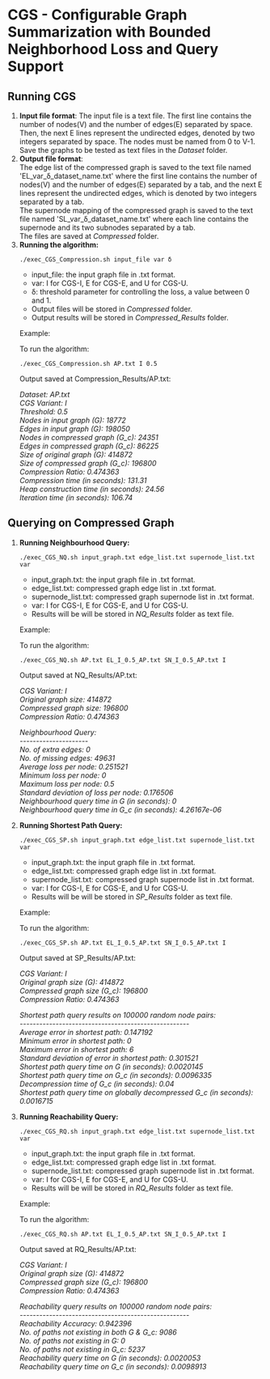 # CGS - Configurable Graph Summarization with Bounded Neighborhood Loss and Query Support
## Running CGS
<ol>
<li> <strong>Input file format</strong>:
 The input file is a text file. The first line contains the number of nodes(V) and the number of edges(E) separated by space. Then, the next E lines represent the undirected edges, denoted by two integers separated by space. The nodes must be named from 0 to V-1. Save the graphs to be tested as text files in the <em>Dataset</em> folder.
</li>

<li><strong>Output file format</strong>:</li>
The edge list of the compressed graph is saved to the text file named 'EL_var_δ_dataset_name.txt' where the first line contains the number of nodes(V) and the number of edges(E) separated by a tab, and the next E lines represent the undirected edges, which is denoted by two integers separated by a tab.<br>
The supernode mapping of the compressed graph is saved to the text file named 'SL_var_δ_dataset_name.txt' where each line contains the supernode and its two subnodes separated by a tab.<br>The files are saved at <em>Compressed</em> folder.

<li><strong>Running the algorithm:</strong>

`./exec_CGS_Compression.sh input_file var δ `

* input_file: the input graph file in .txt format.
* var: I for CGS-I, E for CGS-E, and U for CGS-U.
* δ: threshold parameter for controlling the loss, a value between 0 and 1.
* Output files will be stored in <em>Compressed</em> folder.
* Output results will be stored in <em>Compressed_Results</em> folder.

Example:

To run the algorithm:

`./exec_CGS_Compression.sh AP.txt I 0.5`

Output saved at Compression_Results/AP.txt:

 <em>Dataset: AP.txt<br>
CGS Variant: I<br>
Threshold: 0.5<br>
Nodes in input graph (G): 18772<br>
Edges in input graph (G): 198050<br>
Nodes in compressed graph (G_c): 24351<br>
Edges in compressed graph (G_c): 86225<br>
Size of original graph (G): 414872<br>
Size of compressed graph (G_c): 196800<br>
Compression Ratio: 0.474363<br>
Compression time (in seconds): 131.31<br>
Heap construction time (in seconds): 24.56<br>
Iteration time (in seconds): 106.74</em><br>
</li>
</ol>

## Querying on Compressed Graph
<ol>

<li><strong>Running Neighbourhood Query:</strong>

`./exec_CGS_NQ.sh input_graph.txt edge_list.txt supernode_list.txt var`

* input_graph.txt: the input graph file in .txt format.
* edge_list.txt: compressed graph edge list in .txt format.
* supernode_list.txt: compressed graph supernode list in .txt format.
* var: I for CGS-I, E for CGS-E, and U for CGS-U.
* Results will be will be stored in <em>NQ_Results</em> folder as text file.

Example:

To run the algorithm:

`./exec_CGS_NQ.sh AP.txt EL_I_0.5_AP.txt SN_I_0.5_AP.txt I`

Output saved at NQ_Results/AP.txt:

<em>
CGS Variant: I<br>
Original graph size: 414872<br>
Compressed graph size: 196800<br>
Compression Ratio: 0.474363<br>

Neighbourhood Query:<br>
---------------------<br>
No. of extra edges: 0<br>
No. of missing edges: 49631<br>
Average loss per node: 0.251521<br>
Minimum loss per node: 0<br>
Maximum loss per node: 0.5<br>
Standard deviation of loss per node: 0.176506<br>
Neighbourhood query time in G (in seconds): 0<br>
Neighbourhood query time in G_c (in seconds): 4.26167e-06
</em><br>
</li>

<li><strong>Running Shortest Path Query:</strong>

`./exec_CGS_SP.sh input_graph.txt edge_list.txt supernode_list.txt var`

* input_graph.txt: the input graph file in .txt format.
* edge_list.txt: compressed graph edge list in .txt format.
* supernode_list.txt: compressed graph supernode list in .txt format.
* var: I for CGS-I, E for CGS-E, and U for CGS-U.
* Results will be will be stored in <em>SP_Results</em> folder as text file.

Example:

To run the algorithm:

`./exec_CGS_SP.sh AP.txt EL_I_0.5_AP.txt SN_I_0.5_AP.txt I`

Output saved at SP_Results/AP.txt:

<em>
CGS Variant: I<br>
Original graph size (G): 414872<br>
Compressed graph size (G_c): 196800<br>
Compression Ratio: 0.474363<br>

Shortest path query results on 100000 random node pairs:<br>
----------------------------------------------------<br>
Average error in shortest path: 0.147192<br>
Minimum error in shortest path: 0<br>
Maximum error in shortest path: 6<br>
Standard deviation of error in shortest path: 0.301521<br>
Shortest path query time on G (in seconds): 0.0020145<br>
Shortest path query time on G_c (in seconds): 0.0096335<br>
Decompression time of G_c (in seconds): 0.04<br>
Shortest path query time on globally decompressed G_c (in seconds): 0.0016715
</em><br>
</li>

<li><strong>Running Reachability Query:</strong>

`./exec_CGS_RQ.sh input_graph.txt edge_list.txt supernode_list.txt var`

* input_graph.txt: the input graph file in .txt format.
* edge_list.txt: compressed graph edge list in .txt format.
* supernode_list.txt: compressed graph supernode list in .txt format.
* var: I for CGS-I, E for CGS-E, and U for CGS-U.
* Results will be will be stored in <em>RQ_Results</em> folder as text file.

Example:

To run the algorithm:

`./exec_CGS_RQ.sh AP.txt EL_I_0.5_AP.txt SN_I_0.5_AP.txt I`

Output saved at RQ_Results/AP.txt:

<em>CGS Variant: I<br>
Original graph size (G): 414872<br>
Compressed graph size (G_c): 196800<br>
Compression Ratio: 0.474363<br>

Reachability query results on 100000 random node pairs:<br>
----------------------------------------------------<br>
Reachability Accuracy: 0.942396<br>
No. of paths not existing in both G & G_c: 9086<br>
No. of paths not existing in G: 0<br>
No. of paths not existing in G_c: 5237<br>
Reachability query time on G (in seconds): 0.0020053<br>
Reachability query time on G_c (in seconds): 0.0098913
</em><br>
</li>

</ol>
